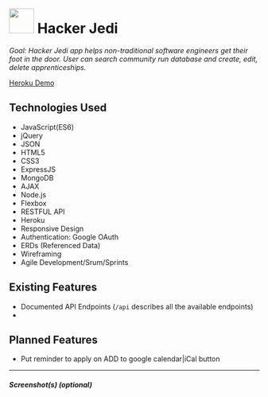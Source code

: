# <img src="https://cdn.glitch.com/cb093bfd-142f-45b3-bdb4-52ff49e0a1c2%2Fmentoring.png?1550795116467" width="50"> Hacker Jedi

*Goal: Hacker Jedi app helps non-traditional software engineers get their foot in the door.  User can search community run database and create, edit, delete apprenticeships.*

<!-- new heroku using Siri's  -->
[Heroku Demo](https://dry-garden-46076.herokuapp.com/)

## Technologies Used

- JavaScript(ES6)
- jQuery
- JSON
- HTML5
- CSS3
- ExpressJS
- MongoDB
- AJAX
- Node.js
- Flexbox
- RESTFUL API
- Heroku
- Responsive Design
- Authentication: Google OAuth
- ERDs (Referenced Data)
- Wireframing
- Agile Development/Srum/Sprints

## Existing Features

- Documented API Endpoints (`/api` describes all the available endpoints)
- 



## Planned Features

- Put reminder to apply on ADD to google calendar|iCal button

---

##### Screenshot(s) (optional)



